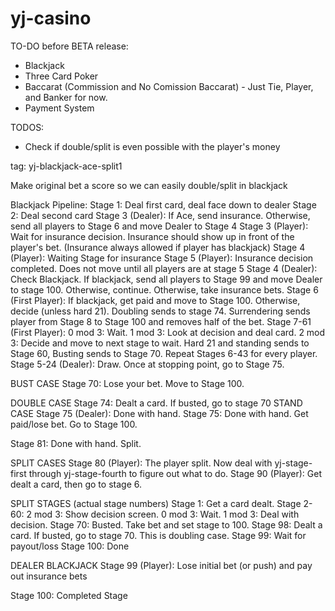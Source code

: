 # yj-casino

TO-DO before BETA release:
- Blackjack
- Three Card Poker
- Baccarat (Commission and No Comission Baccarat) - Just Tie, Player, and Banker for now.
- Payment System



TODOS:
- Check if double/split is even possible with the player's money

tag: yj-blackjack-ace-split1

Make original bet a score so we can easily double/split in blackjack


Blackjack Pipeline:
Stage 1: Deal first card, deal face down to dealer
Stage 2: Deal second card
Stage 3 (Dealer): If Ace, send insurance. Otherwise, send all players to Stage 6 and move Dealer to Stage 4
Stage 3 (Player): Wait for insurance decision. Insurance should show up in front of the player's bet. (Insurance always allowed if player has blackjack)
Stage 4 (Player): Waiting Stage for insurance
Stage 5 (Player): Insurance decision completed. Does not move until all players are at stage 5
Stage 4 (Dealer): Check Blackjack. If blackjack, send all players to Stage 99 and move Dealer to stage 100. Otherwise, continue. Otherwise, take insurance bets.
Stage 6 (First Player): If blackjack, get paid and move to Stage 100. Otherwise, decide (unless hard 21). Doubling sends to stage 74. Surrendering sends player from Stage 8 to Stage 100 and removes half of the bet.
Stage 7-61 (First Player): 0 mod 3: Wait. 1 mod 3: Look at decision and deal card. 2 mod 3: Decide and move to next stage to wait. Hard 21 and standing sends to Stage 60, Busting sends to Stage 70.
Repeat Stages 6-43 for every player.
Stage 5-24 (Dealer): Draw. Once at stopping point, go to Stage 75.


BUST CASE
Stage 70: Lose your bet. Move to Stage 100.

DOUBLE CASE
Stage 74: Dealt a card. If busted, go to stage 70
STAND CASE
Stage 75 (Dealer): Done with hand.
Stage 75: Done with hand. Get paid/lose bet. Go to Stage 100.

Stage 81: Done with hand. Split.


SPLIT CASES
Stage 80 (Player): The player split. Now deal with yj-stage-first through yj-stage-fourth to figure out what to do.
Stage 90 (Player): Get dealt a card, then go to stage 6.

SPLIT STAGES (actual stage numbers)
Stage 1: Get a card dealt.
Stage 2-60: 2 mod 3: Show decision screen. 0 mod 3: Wait. 1 mod 3: Deal with decision.
Stage 70: Busted. Take bet and set stage to 100.
Stage 98: Dealt a card. If busted, go to stage 70. This is doubling case.
Stage 99: Wait for payout/loss
Stage 100: Done

DEALER BLACKJACK
Stage 99 (Player): Lose initial bet (or push) and pay out insurance bets

Stage 100: Completed Stage